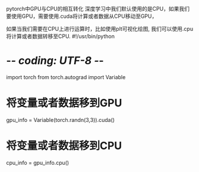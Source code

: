 pytorch中GPU与CPU的相互转化
深度学习中我们默认使用的是CPU，如果我们要使用GPU，需要使用.cuda将计算或者数据从CPU移动至GPU，

如果当我们需要在CPU上进行运算时，比如使用plt可视化绘图, 我们可以使用.cpu将计算或者数据转移至CPU.
#!/usr/bin/python
# -*- coding: UTF-8 -*-

import torch
from torch.autograd import Variable

# 将变量或者数据移到GPU
gpu_info = Variable(torch.randn(3,3)).cuda()
# 将变量或者数据移到CPU
cpu_info = gpu_info.cpu()
